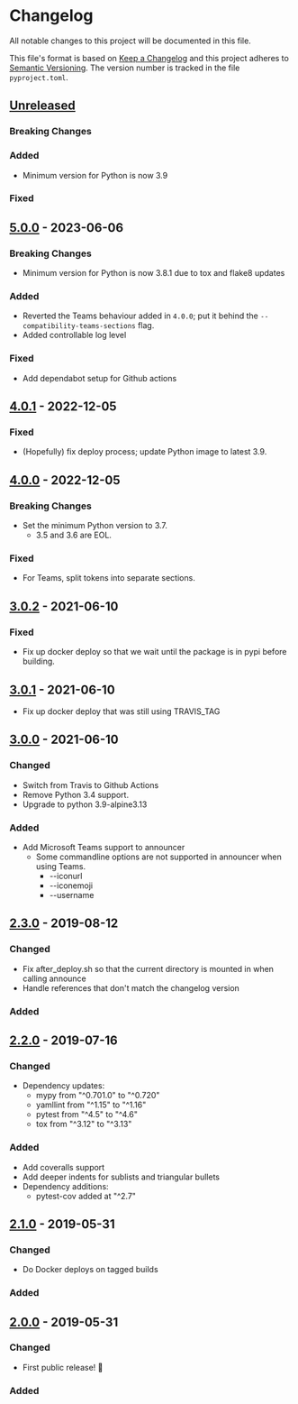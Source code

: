 # Changelog

All notable changes to this project will be documented in this file.

This file's format is based on [Keep a Changelog](http://keepachangelog.com/)
and this project adheres to [Semantic Versioning](http://semver.org/). The
version number is tracked in the file `pyproject.toml`.

## [Unreleased]

### Breaking Changes

### Added
- Minimum version for Python is now 3.9

### Fixed

## [5.0.0] - 2023-06-06

### Breaking Changes
- Minimum version for Python is now 3.8.1 due to tox and flake8 updates

### Added
- Reverted the Teams behaviour added in `4.0.0`; put it behind the
  `--compatibility-teams-sections` flag.
- Added controllable log level

### Fixed
- Add dependabot setup for Github actions

## [4.0.1] - 2022-12-05

### Fixed
- (Hopefully) fix deploy process; update Python image to latest 3.9.

## [4.0.0] - 2022-12-05

### Breaking Changes
- Set the minimum Python version to 3.7.
  - 3.5 and 3.6 are EOL.

### Fixed
- For Teams, split tokens into separate sections.

## [3.0.2] - 2021-06-10

### Fixed
- Fix up docker deploy so that we wait until the package is in pypi before building.

## [3.0.1] - 2021-06-10

- Fix up docker deploy that was still using TRAVIS_TAG

## [3.0.0] - 2021-06-10

### Changed
- Switch from Travis to Github Actions
- Remove Python 3.4 support.
- Upgrade to python 3.9-alpine3.13

### Added
- Add Microsoft Teams support to announcer
  - Some commandline options are not supported in announcer when using Teams.
    - --iconurl
    - --iconemoji
    - --username

## [2.3.0] - 2019-08-12

### Changed
- Fix after_deploy.sh so that the current directory is mounted in when calling announce
- Handle references that don't match the changelog version

### Added

## [2.2.0] - 2019-07-16

### Changed
- Dependency updates:
  - mypy from "^0.701.0" to "^0.720"
  - yamllint from "^1.15" to "^1.16"
  - pytest from "^4.5" to "^4.6"
  - tox from "^3.12" to "^3.13"

### Added
- Add coveralls support
- Add deeper indents for sublists and triangular bullets
- Dependency additions:
  - pytest-cov added at "^2.7"

## [2.1.0] - 2019-05-31

### Changed
- Do Docker deploys on tagged builds

### Added

## [2.0.0] - 2019-05-31

### Changed
- First public release! :tada:

### Added

[unreleased]: https://github.com/Metaswitch/announcer/compare/5.0.0...HEAD
[5.0.0]: https://github.com/Metaswitch/announcer/compare/4.0.1...5.0.0
[4.0.1]: https://github.com/Metaswitch/announcer/compare/4.0.0...4.0.1
[4.0.0]: https://github.com/Metaswitch/announcer/compare/3.0.2...4.0.0
[3.0.2]: https://github.com/Metaswitch/announcer/compare/3.0.1...3.0.2
[3.0.1]: https://github.com/Metaswitch/announcer/compare/3.0.0...3.0.1
[3.0.0]: https://github.com/Metaswitch/announcer/compare/2.3.0...3.0.0
[2.3.0]: https://github.com/Metaswitch/announcer/compare/2.2.0...2.3.0
[2.2.0]: https://github.com/Metaswitch/announcer/compare/2.1.0...2.2.0
[2.1.0]: https://github.com/Metaswitch/announcer/compare/2.0.0...2.1.0
[2.0.0]: https://github.com/Metaswitch/announcer/tree/2.0.0
